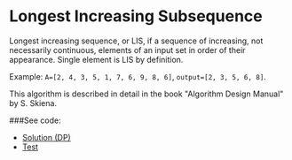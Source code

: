# Longest Increasing Subsequence

Longest increasing sequence, or LIS, if a sequence of increasing, not necessarily
 continuous, elements of an input set in order of their appearance. Single element is LIS
 by definition.

Example: `A=[2, 4, 3, 5, 1, 7, 6, 9, 8, 6]`, `output=[2, 3, 5, 6, 8]`.

This algorithm is described in detail in the book "Algorithm Design Manual" by S. Skiena.

###See code:
- [Solution (DP)](./__init__.py)
- [Test](./test.py)